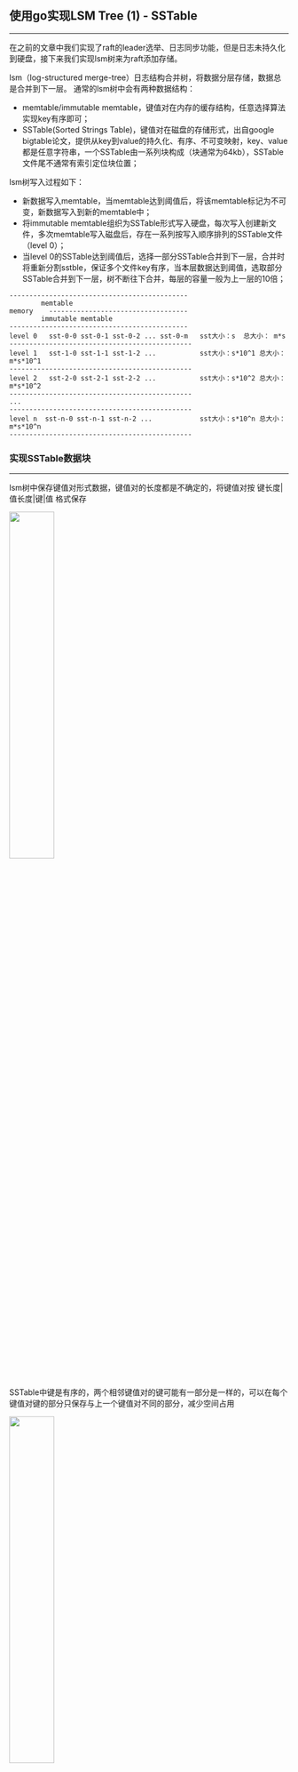 ## 使用go实现LSM Tree (1) - SSTable
---
在之前的文章中我们实现了raft的leader选举、日志同步功能，但是日志未持久化到硬盘，接下来我们实现lsm树来为raft添加存储。

lsm（log-structured merge-tree）日志结构合并树，将数据分层存储，数据总是合并到下一层。
通常的lsm树中会有两种数据结构：
- memtable/immutable memtable，键值对在内存的缓存结构，任意选择算法实现key有序即可；
- SSTable(Sorted Strings Table)，键值对在磁盘的存储形式，出自google bigtable论文，提供从key到value的持久化、有序、不可变映射，key、value都是任意字符串，一个SSTable由一系列块构成（块通常为64kb），SSTable文件尾不通常有索引定位块位置；

lsm树写入过程如下：
- 新数据写入memtable，当memtable达到阈值后，将该memtable标记为不可变，新数据写入到新的memtable中；
- 将immutable memtable组织为SSTable形式写入硬盘，每次写入创建新文件，多次memtable写入磁盘后，存在一系列按写入顺序排列的SSTable文件（level 0）；
- 当level 0的SSTable达到阈值后，选择一部分SSTable合并到下一层，合并时将重新分割sstble，保证多个文件key有序，当本层数据达到阈值，选取部分SSTable合并到下一层，树不断往下合并，每层的容量一般为上一层的10倍；

```
---------------------------------------------
        memtable
memory    -----------------------------------
        immutable memtable
---------------------------------------------
level 0   sst-0-0 sst-0-1 sst-0-2 ... sst-0-m   sst大小：s  总大小： m*s
----------------------------------------------
level 1   sst-1-0 sst-1-1 sst-1-2 ...           sst大小：s*10^1 总大小： m*s*10^1
----------------------------------------------
level 2   sst-2-0 sst-2-1 sst-2-2 ...           sst大小：s*10^2 总大小： m*s*10^2
----------------------------------------------
...
----------------------------------------------
level n  sst-n-0 sst-n-1 sst-n-2 ...            sst大小：s*10^n 总大小： m*s*10^n
----------------------------------------------
```

### 实现SSTable数据块
---
lsm树中保存键值对形式数据，键值对的长度都是不确定的，将键值对按 键长度|值长度|键|值 格式保存

<img src=./imgs/lsm/record_format_0.png width=40% />

SSTable中键是有序的，两个相邻键值对的键可能有一部分是一样的，可以在每个键值对键的部分只保存与上一个键值对不同的部分，减少空间占用

<img src=./imgs/lsm/record_format_1.png width=40% />

定义了键值对格式后，在键值对基础上将多条键值对组织为块
- 为方便在块中查询，将块划分为多个部分，每个部分保存一部分键值对，每部分键值对起始需有完整键数据
- 在块尾记录每部分起始偏移(称为restart point)
- 最后用固定字节记录restart point数量，这样可以读取块尾固定字节得到restart point数量，读取指定字节得到得到块中各个键值对分组的起始偏移，从而遍历块中键值对

<img src=./imgs/lsm/block_format_0.png width=60% />

为进一步利用磁盘空间，我们将块在写入前进行压缩，尾部记录CRC校验结果

<img src=./imgs/lsm/block_format_1.png width=30% />

定义块结构如下：
- 写入时将键值对写入record缓冲，将restart point写入trailer缓冲，最终将record与trailer合并得到完整块
```go
type Block struct {
	conf               *Config
	header             [30]byte      // 辅助填充 block、record 头
	record             *bytes.Buffer // 记录缓冲
	trailer            *bytes.Buffer // 块尾缓冲
	nEntries           int           // 数据条数
	prevKey            []byte        // 前次键
	compressionScratch []byte        // 压缩缓冲
}
```
实现键值对添加到块缓冲方法
- 当键值对在restart point后，将当前偏移记录到块尾，
- restart point处的共享键长度为0，之后的键需要与前一键比较得出可共享长度
- 按设计顺序将共享键长度、键剩余长度、值长度、键非共享部分、值写入块缓冲
```go
func (b *Block) Append(key, value []byte) {
	keyLen := len(key)
	valueLen := len(value)
	nSharePrefix := 0

	// 重启点，间隔一定量数据后，重新开始键共享
	if b.nEntries%b.conf.SstRestartInterval == 0 {
		// 重启点用4字节记录键对应偏移
		buf4 := make([]byte, 4)
		binary.LittleEndian.PutUint32(buf4, uint32(b.record.Len()))
		b.trailer.Write(buf4)
	} else {
		nSharePrefix = SharedPrefixLen(b.prevKey, key)
	}

	// 按记录格式将记录写入记录缓冲
	n := binary.PutUvarint(b.header[0:], uint64(nSharePrefix))
	n += binary.PutUvarint(b.header[n:], uint64(keyLen-nSharePrefix))
	n += binary.PutUvarint(b.header[n:], uint64(valueLen))

	// data
	b.record.Write(b.header[:n])
	b.record.Write(key[nSharePrefix:])
	b.record.Write(value)

	b.prevKey = append(b.prevKey[:0], key...)
	b.nEntries++
}

func SharedPrefixLen(a, b []byte) int {
    i, n := 0, len(a)
    if n > len(b) {
        n = len(b)
    }
    for i < n && a[i] == b[i] {
        i++
    }
    return i
}
```
实现块压缩方法，压缩选择使用snappy库（提供非常快的压缩速度及合适的压缩率）
- 压缩前需统计restart point数量写入trailer，再将record和trailer合并为完整块数据
- 压缩后计算crc，添加到压缩块的最后，读取时用来校验数据是否损坏
```go
func (b *Block) compress() []byte {

	// 尾最后4字节记录重启点数量
	buf4 := make([]byte, 4)
	binary.LittleEndian.PutUint32(buf4, uint32(b.trailer.Len())/4)
	b.trailer.Write(buf4)

	// 将重启点数据写入记录缓冲
	b.record.Write(b.trailer.Bytes())
	// 计算并分配压缩需要空间
	n := snappy.MaxEncodedLen(b.record.Len())
	if n > len(b.compressionScratch) {
		b.compressionScratch = make([]byte, n+b.conf.SstBlockTrailerSize)
	}

	// 压缩记录
	compressed := snappy.Encode(b.compressionScratch, b.record.Bytes())

	// 添加crc检验到块尾
	crc := utils.Checksum(compressed)
	size := len(compressed)
	compressed = compressed[:size+b.conf.SstBlockTrailerSize]
	binary.LittleEndian.PutUint32(compressed[size:], crc)

	return compressed
}

var crc32Table = crc32.MakeTable(crc32.Castagnoli)

func Checksum(data []byte) uint32 {
	return crc32.Checksum(data, crc32Table)
}
```

最后在实现将块写入到指定writer，在块写入完成后清空缓冲
```go
func (b *Block) FlushBlockTo(dest io.Writer) (uint64, error) {
	defer b.clear()

	n, err := dest.Write(b.compress())
	return uint64(n), err
}

func (b *Block) clear() {
	b.nEntries = 0
	b.prevKey = b.prevKey[:0]
	b.record.Reset()
	b.trailer.Reset()
}
```

### 实现SSTable
---

SSTable主要部分是由一系列数据块构成
- 为区分各数据块的起始偏移及快速遍历，在尾部加入索引定位到各个数据块，索引也使用块结构保存将两个数据块分隔，两个数据块的分隔键作为索引的key，前一个块的偏移、大小被作为索引的值
- 磁盘读取较慢，为了快速判断键不在SSTable中加入布隆过滤器，布隆过滤器同样使用块结构保存，对应数据块的起始偏移为键，数据块中键生成的布隆过滤器位数组为值
    - 布隆过滤器使用一个包含少量字节的位数组，判断一个值是否在集合中
    - 布隆过滤器得出值未在集合中时，实际一定不在，得出在集合时，实际可能在集合，也可能不在集合
- 使用固定字节记录布隆过滤器块起始偏移、大小及索引块起始偏移、大小
- 读取时从固定字节得到过滤器块位置、索引块位置，遍历时按索引找到数据块解压，再按数据块遍历方式读取，查询指定键时，与索引键进行比较得到可能存在的数据块，做按数据块偏移的的布隆过滤器位数组，检查键是否不在块中，如可能在块中，在解压数据块，按restart point查询

<img src=./imgs/lsm/sstable_format_0.png width=60% />

定义SSTable写入器
- 生成SSTable文件时，顺序写入数据块，缓存过滤器块及索引块，在数据块写入完成后再按顺序写入过滤器块、索引块、尾固定字节
```go
type SstWriter struct {
	conf            *Config
	fd              *os.File            // sst文件(写)
	dataBuf         *bytes.Buffer       // 数据缓冲
	filterBuf       *bytes.Buffer       // 过滤缓冲, key -> prev data block offset
	indexBuf        *bytes.Buffer       // 索引缓冲, offset->bloom fliter
	index           []*Index            // 索引数组,方便写入sst完成后直接加载到lsm树
	filter          map[uint64][]byte   // 过滤器map,方便写入sst完成后直接加载到lsm树
	bf              *filter.BloomFilter // 布隆过滤器生成
	dataBlock       *Block              // 数据块
	filterBlock     *Block              // 过滤器块
	indexBlock      *Block              // 索引块
	indexScratch    [20]byte            // 辅助byte数组，将uint64作为变长[]byte写入
	prevKey         []byte              // 前次key，生成分隔数据块的索引key
	prevBlockOffset uint64              // 前次数据块偏移, 生成分隔索引
	prevBlockSize   uint64              // 前次数据块大小, 生成分隔索引
	logger          *zap.SugaredLogger
}
```
实现键值对写入方法，调用块的写入方法将数据写入缓冲
- 当当前数据块为一个空块（新块）时，添加索引指向该数据块
- 将键记录到布隆过滤器，在将块写入时计算位数组
- 当数据块大小达到阈值，将数据块写入磁盘
```go
func (w *SstWriter) Append(key, value []byte) {
	// 数据块数据量为0,添加分隔索引
	if w.dataBlock.nEntries == 0 {
		skey := make([]byte, len(key))
		copy(skey, key)
		w.addIndex(skey)
	}

	// 添加数据到数据块、布隆过滤器
	w.dataBlock.Append(key, value)
	w.bf.Add(key)
	// 记录前次key，以便生成分隔索引
	w.prevKey = key

	// 数据块大小超过阈值，打包写入数据缓冲
	if w.dataBlock.Size() > w.conf.SstDataBlockSize {
		w.flushBlock()
	}
}
```
实现索引添加方法，添加一条索引到索引块
- 将数据块偏移、大小以以变长形式写入缓冲
- 依据排序规则，计算分隔键，该键需要大于等于上一个数据块的最后一个键，小于当前数据块的第一个键，查询是通过比较该键得知，键在之前还是之后
- 将分隔键、数据块偏移/大小写入索引块
```go
func (w *SstWriter) addIndex(key []byte) {
	n := binary.PutUvarint(w.indexScratch[0:], w.prevBlockOffset)
	n += binary.PutUvarint(w.indexScratch[n:], w.prevBlockSize)
	separator := GetSeparator(w.prevKey, key)

	w.indexBlock.Append(separator, w.indexScratch[:n])

	w.index = append(w.index, &Index{Key: separator, Offset: w.prevBlockOffset, Size: w.prevBlockSize})
}

func GetSeparator(a, b []byte) []byte {
	if len(a) == 0 {
		n := len(b) - 1
		c := b[n] - 1
		return append(b[0:n], c)
	}

	n := SharedPrefixLen(a, b)
	if n == 0 || n == len(a) {
		return a
	} else {
		c := a[n] + 1
		return append(a[0:n], c)
	}
}
```
实现布隆过滤器，计算数据块的键对应的位数组
- 布隆过滤器使用多个hash函数将值映射到位数组的多个位置(被映射到的位置置为1)
- 检查时使用同样方式将值映射到位数组多个位置，任意位置为0则值一定不在集合中，都为1时，值可能在集合中，也可能是集合中其他值映射到了这些位置，导致误判
- hash函数最佳的数量k由公式：$k= \frac{m}{n}{ \ln 2}$，m所需位数，n插入元素数量
- 双重Hash能够达成和多个hash函数一致的效果，双重hahs选取两个独立hash函数，先用第一个hash函数计算hash，再用第二个hash函数计算步进，得到一个新的hash值，$g_i(x) = h_1(x) + ih_2(x) \bmod m$
	- [Less Hashing, Same Performance:
Building a Better Bloom Filter](https://www.eecs.harvard.edu/~michaelm/postscripts/rsa2008.pdf)

<img src=./imgs/lsm/Bloom_filter.svg width=60% />

定义布隆过滤器
- 初始时设置所需位数
- 在向数据块添加键值对时，将键添加到过滤器键hash切片，在数据块写入后再计算位数组
```go
type BloomFilter struct {
	bitsPerKey int
	hashKeys   []uint32
}
```
实现添加键到布隆过滤器中
- 使用双重hash代替k个hash函数，将键添加到切片是添加第一个hash后的结果，无需实际值
	- 第一个hash函数选取了MurmurHash3，这是一种计算很快的hash函数
	- 第二个hash函数使用 $g_i(x) = h_i(x) >> 17 | h_i(x) << 15$
```go
func (b *BloomFilter) Add(key []byte) {
	b.hashKeys = append(b.hashKeys, MurmurHash3(key, 0xbc9f1d34))
}
```
实现计算位数组
- 通过公式算出最佳hash函数数量，对应双重hash中k次步进（1<=k<=30）
- 从切片中取出第一个hash函数结果，进行k次步进，并将结果映射到位数组将指定位置为1
```go
func (b *BloomFilter) Hash() []byte {
	n := len(b.hashKeys)
	k := uint8(b.bitsPerKey * 69 / (100 * n))

	if k < 1 {
		k = 1
	} else if k > 30 {
		k = 30
	}
	// 布隆过滤器bit数组长度
	nBits := uint32(n * b.bitsPerKey)

	if nBits < 64 {
		nBits = 64
	}

	nBytes := (nBits + 7) / 8
	nBits = nBytes * 8

	dest := make([]byte, nBytes+1)
	dest[nBytes] = k

	// hash1(key)+i*hash2(key)
	for _, h := range b.hashKeys {
		delta := (h >> 17) | (h << 15)
		for i := uint8(0); i < k; i++ {
			bitpos := h % nBits
			dest[bitpos/8] |= 1 << (bitpos % 8)
			h += delta
		}
	}
	return dest
}
```
实现数据块写入数据缓冲,写入时一并计算布隆过滤器位数组，添加到过滤器块，之后重置布隆过滤器，以便下个数据块使用
```go
func (w *SstWriter) flushBlock() {
	var err error
	// 记录当前数据缓冲大小，在下次添加分隔索引时使用
	w.prevBlockOffset = uint64(w.dataBuf.Len())
	n := binary.PutUvarint(w.indexScratch[0:], uint64(w.prevBlockOffset))

	// 生成布隆过滤器Hash，记录到map: 数据块偏移->布隆过滤器
	filter := w.bf.Hash()
	w.filter[w.prevBlockOffset] = filter
	// 添加数据块偏移->布隆过滤器关系到过滤块
	w.filterBlock.Append(w.indexScratch[:n], filter)
	// 重置布隆过滤器
	w.bf.Reset()

	// 将当前数据块写入数据缓冲
	w.prevBlockSize, err = w.dataBlock.FlushBlockTo(w.dataBuf)
	if err != nil {
		w.logger.Errorln("写入data block失败", err)
	}
}

func (b *BloomFilter) Reset() {
	b.hashKeys = b.hashKeys[:0]
}
```
实现数据落盘，键值对写入完成后，将数据缓冲、过滤器块、索引块写入到磁盘
```go
func (w *SstWriter) Finish() (int64, map[uint64][]byte, []*Index) {

	if w.bf.KeyLen() > 0 {
		w.flushBlock()
	}
	// 将过滤块写入过滤缓冲
	if _, err := w.filterBlock.FlushBlockTo(w.filterBuf); err != nil {
		w.logger.Errorln("写入filter block失败", err)
	}

	// 添加分隔索引，将索引块写入索引缓冲
	w.addIndex(w.prevKey)
	if _, err := w.indexBlock.FlushBlockTo(w.indexBuf); err != nil {
		w.logger.Errorln("写入index block失败", err)
	}

	// 生成sst文件footer，记录各部分偏移、大小
	footer := make([]byte, w.conf.SstFooterSize)
	size := w.dataBuf.Len()
	// metadata 索引起始偏移，整体长度
	n := binary.PutUvarint(footer[0:], uint64(size))
	n += binary.PutUvarint(footer[n:], uint64(w.filterBuf.Len()))
	size += w.filterBuf.Len()
	n += binary.PutUvarint(footer[n:], uint64(size))
	n += binary.PutUvarint(footer[n:], uint64(w.indexBuf.Len()))
	size += w.indexBuf.Len()
	size += w.conf.SstFooterSize

	// 将缓冲写入文件
	w.fd.Write(w.dataBuf.Bytes())
	w.fd.Write(w.filterBuf.Bytes())
	w.fd.Write(w.indexBuf.Bytes())
	w.fd.Write(footer)

	// 返回lsm树属性
	return int64(size), w.filter, w.index
}
```
添加新建函数，新建SSTable Writer打开指定文件，通过Append方法添加键值对，调用Finish方法将数据写入文件。
```go
func NewSstWriter(file string, conf *Config, logger *zap.SugaredLogger) (*SstWriter, error) {
	fd, err := os.OpenFile(path.Join(conf.Dir, file), os.O_WRONLY|os.O_CREATE, 0644)
	if err != nil {
		return nil, fmt.Errorf("创建 %s 失败: %v", file, err)
	}

	return &SstWriter{
		conf:        conf,
		fd:          fd,
		dataBuf:     bytes.NewBuffer(make([]byte, 0)),
		filterBuf:   bytes.NewBuffer(make([]byte, 0)),
		indexBuf:    bytes.NewBuffer(make([]byte, 0)),
		filter:      make(map[uint64][]byte),
		index:       make([]*Index, 0),
		bf:          filter.NewBloomFilter(10),
		dataBlock:   NewBlock(conf),
		filterBlock: NewBlock(conf),
		indexBlock:  NewBlock(conf),
		prevKey:     make([]byte, 0),
		logger:      logger,
	}, nil
}

```
本篇讲解了lsm树中SSTable文件格式，实现了一个SSTable Writer生成SSTable文件，后续将继续memtable实现及SSTable的压缩合并。


参考:
- [Bigtable: A Distributed Storage System for Structured Data](https://storage.googleapis.com/pub-tools-public-publication-data/pdf/68a74a85e1662fe02ff3967497f31fda7f32225c.pdf)
- [leveldb](https://github.com/google/leveldb)
- [goleveldb](https://github.com/syndtr/goleveldb)
